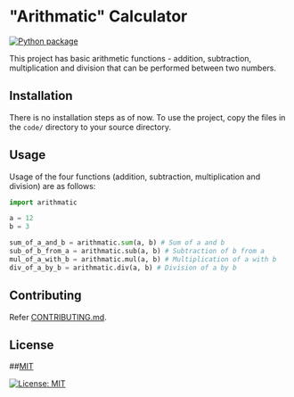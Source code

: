 # "Arithmatic" Calculator
[![Python package](https://github.com/hellgirl16/sehw1/actions/workflows/python-package.yml/badge.svg)](https://github.com/hellgirl16/sehw1/actions/workflows/python-package.yml)



This project has basic arithmetic functions - addition, subtraction, multiplication and division that can be performed between two numbers. 

## Installation

There is no installation steps as of now. To use the project, copy the files in the `code/` directory to your source directory.

## Usage

Usage of the four functions (addition, subtraction, multiplication and division) are as follows:

```python
import arithmatic

a = 12
b = 3

sum_of_a_and_b = arithmatic.sum(a, b) # Sum of a and b
sub_of_b_from_a = arithmatic.sub(a, b) # Subtraction of b from a
mul_of_a_with_b = arithmatic.mul(a, b) # Multiplication of a with b
div_of_a_by_b = arithmatic.div(a, b) # Division of a by b

```

## Contributing
Refer [CONTRIBUTING.md](CONTRIBUTING.md).

## License
##[MIT](https://choosealicense.com/licenses/mit/)

[![License: MIT](https://img.shields.io/badge/License-MIT-green.svg)](https://opensource.org/licenses/MIT)

